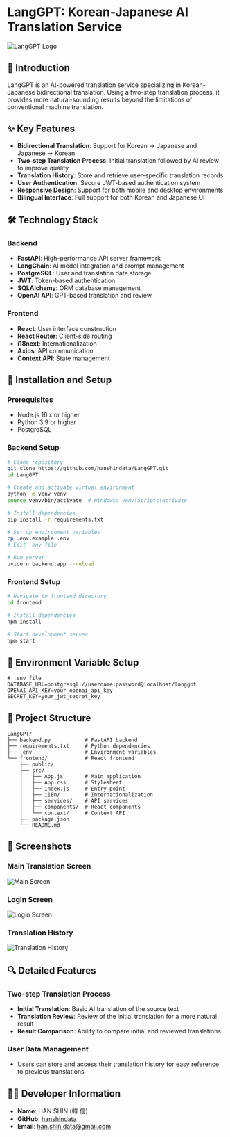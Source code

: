 # LangGPT: Korean-Japanese AI Translation Service

![LangGPT Logo](https://via.placeholder.com/150x50?text=LangGPT)

## 📌 Introduction
LangGPT is an AI-powered translation service specializing in Korean-Japanese bidirectional translation. Using a two-step translation process, it provides more natural-sounding results beyond the limitations of conventional machine translation.

## ✨ Key Features
- **Bidirectional Translation**: Support for Korean → Japanese and Japanese → Korean
- **Two-step Translation Process**: Initial translation followed by AI review to improve quality
- **Translation History**: Store and retrieve user-specific translation records
- **User Authentication**: Secure JWT-based authentication system
- **Responsive Design**: Support for both mobile and desktop environments
- **Bilingual Interface**: Full support for both Korean and Japanese UI

## 🛠️ Technology Stack
### Backend
- **FastAPI**: High-performance API server framework
- **LangChain**: AI model integration and prompt management
- **PostgreSQL**: User and translation data storage
- **JWT**: Token-based authentication
- **SQLAlchemy**: ORM database management
- **OpenAI API**: GPT-based translation and review

### Frontend
- **React**: User interface construction
- **React Router**: Client-side routing
- **i18next**: Internationalization
- **Axios**: API communication
- **Context API**: State management

## 🚀 Installation and Setup

### Prerequisites
- Node.js 16.x or higher
- Python 3.9 or higher
- PostgreSQL

### Backend Setup
```bash
# Clone repository
git clone https://github.com/hanshindata/LangGPT.git
cd LangGPT

# Create and activate virtual environment
python -m venv venv
source venv/bin/activate  # Windows: venv\Scripts\activate

# Install dependencies
pip install -r requirements.txt

# Set up environment variables
cp .env.example .env
# Edit .env file

# Run server
uvicorn backend:app --reload
```

### Frontend Setup
```bash
# Navigate to frontend directory
cd frontend

# Install dependencies
npm install

# Start development server
npm start
```

## 📄 Environment Variable Setup
```
# .env file
DATABASE_URL=postgresql://username:password@localhost/langgpt
OPENAI_API_KEY=your_openai_api_key
SECRET_KEY=your_jwt_secret_key
```

## 📂 Project Structure
```
LangGPT/
├── backend.py           # FastAPI backend
├── requirements.txt     # Python dependencies
├── .env                 # Environment variables
└── frontend/            # React frontend
    ├── public/
    ├── src/
    │   ├── App.js       # Main application
    │   ├── App.css      # Stylesheet
    │   ├── index.js     # Entry point
    │   ├── i18n/        # Internationalization
    │   ├── services/    # API services
    │   ├── components/  # React components
    │   └── context/     # Context API
    ├── package.json
    └── README.md
```

## 📸 Screenshots

### Main Translation Screen
<img alt="Main Screen" src="https://via.placeholder.com/800x450?text=Main+Translation+Screen">

### Login Screen
<img alt="Login Screen" src="https://via.placeholder.com/800x450?text=Login+Screen">

### Translation History
<img alt="Translation History" src="https://via.placeholder.com/800x450?text=Translation+History+Screen">

## 🔍 Detailed Features

### Two-step Translation Process
- **Initial Translation**: Basic AI translation of the source text
- **Translation Review**: Review of the initial translation for a more natural result
- **Result Comparison**: Ability to compare initial and reviewed translations

### User Data Management
- Users can store and access their translation history for easy reference to previous translations

## 👨‍💻 Developer Information
- **Name**: HAN SHIN (韓 信)
- **GitHub**: [hanshindata](https://github.com/hanshindata)
- **Email**: han.shin.data@gmail.com
